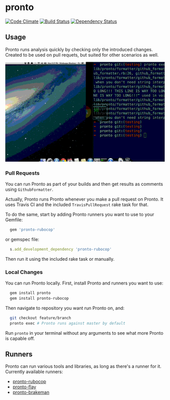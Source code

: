 # pronto

[![Code Climate](https://codeclimate.com/github/mmozuras/pronto.png)](https://codeclimate.com/github/mmozuras/pronto)
[![Build Status](https://secure.travis-ci.org/mmozuras/pronto.png)](http://travis-ci.org/mmozuras/pronto)
[![Dependency Status](https://gemnasium.com/mmozuras/pronto.png)](https://gemnasium.com/mmozuras/pronto)

## Usage

Pronto runs analysis quickly by checking only the introduced changes. Created
to be used on pull requets, but suited for other scenarios as well.

![Pronto demo](pronto.gif "")

### Pull Requests

You can run Pronto as part of your builds and then get results as comments
using `GithubFormatter`.

Actually, Pronto runs Pronto whenever you make a pull request on Pronto. It
uses Travis CI and the included `TravisPullRequest` rake task for that.

To do the same, start by adding Pronto runners you want to use to your Gemfile:
```ruby
  gem 'pronto-rubocop'
```
or gemspec file:
```ruby
  s.add_development_dependency 'pronto-rubocop'
```
Then run it using the included rake task or manually.

### Local Changes

You can run Pronto locally. First, install Pronto and runners you want to use:
```bash
  gem install pronto
  gem install pronto-rubocop
```
Then navigate to repository you want run Pronto on, and:
```bash
  git checkout feature/branch
  pronto exec # Pronto runs against master by default
```

Run `pronto` in your terminal without any arguments to see what more Pronto is
capable off.

## Runners

Pronto can run various tools and libraries, as long as there's a runner for it.
Currently available runners:

* [pronto-rubocop](https://github.com/mmozuras/pronto-rubocop)
* [pronto-flay](https://github.com/mmozuras/pronto-flay)
* [pronto-brakeman](https://github.com/mmozuras/pronto-brakeman)
